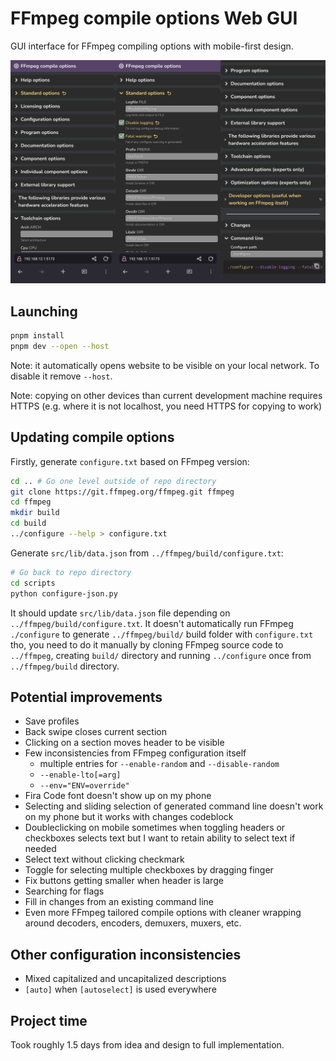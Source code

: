 # FFmpeg compile options Web GUI

GUI interface for FFmpeg compiling options with mobile-first design.

![Screenshots](./screenshots.png)

## Launching

```bash
pnpm install
pnpm dev --open --host
```

Note: it automatically opens website to be visible on your local network. To disable it remove `--host`.

Note: copying on other devices than current development machine requires HTTPS (e.g. where it is not localhost, you need HTTPS for copying to work)

## Updating compile options

Firstly, generate `configure.txt` based on FFmpeg version:
```bash
cd .. # Go one level outside of repo directory
git clone https://git.ffmpeg.org/ffmpeg.git ffmpeg
cd ffmpeg
mkdir build
cd build
../configure --help > configure.txt
```

Generate `src/lib/data.json` from `../ffmpeg/build/configure.txt`:
```bash
# Go back to repo directory
cd scripts
python configure-json.py
```

It should update `src/lib/data.json` file depending on `../ffmpeg/build/configure.txt`. It doesn't automatically run FFmpeg `./configure` to generate `../ffmpeg/build/` build folder with `configure.txt` tho, you need to do it manually by cloning FFmpeg source code to `../ffmpeg`, creating `build/` directory and running `../configure` once from `../ffmpeg/build` directory.

## Potential improvements

- Save profiles
- Back swipe closes current section
- Clicking on a section moves header to be visible
- Few inconsistencies from FFmpeg configuration itself
    - multiple entries for `--enable-random` and `--disable-random`
    - `--enable-lto[=arg]`
    - `--env="ENV=override"`
- Fira Code font doesn't show up on my phone
- Selecting and sliding selection of generated command line doesn't work on my phone but it works with changes codeblock
- Doubleclicking on mobile sometimes when toggling headers or checkboxes selects text but I want to retain ability to select text if needed
- Select text without clicking checkmark
- Toggle for selecting multiple checkboxes by dragging finger
- Fix buttons getting smaller when header is large
- Searching for flags
- Fill in changes from an existing command line
- Even more FFmpeg tailored compile options with cleaner wrapping around decoders, encoders, demuxers, muxers, etc.

## Other configuration inconsistencies

- Mixed capitalized and uncapitalized descriptions
- `[auto]` when `[autoselect]` is used everywhere

## Project time

Took roughly 1.5 days from idea and design to full implementation.
